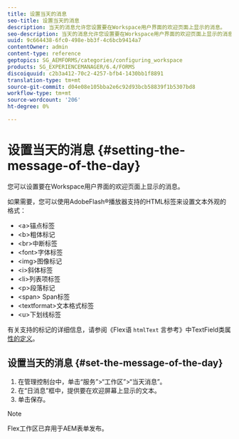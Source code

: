 ```yaml
---
title: 设置当天的消息
seo-title: 设置当天的消息
description: 当天的消息允许您设置要在Workspace用户界面的欢迎页面上显示的消息。
seo-description: 当天的消息允许您设置要在Workspace用户界面的欢迎页面上显示的消息。
uuid: 9c664438-6fc0-498e-bb3f-4c6bcb9414a7
contentOwner: admin
content-type: reference
geptopics: SG_AEMFORMS/categories/configuring_workspace
products: SG_EXPERIENCEMANAGER/6.4/FORMS
discoiquuid: c2b3a412-70c2-4257-bfb4-1430bb1f8891
translation-type: tm+mt
source-git-commit: d04e08e105bba2e6c92d93bcb58839f1b5307bd8
workflow-type: tm+mt
source-wordcount: '206'
ht-degree: 0%

---
```



# 设置当天的消息 {#setting-the-message-of-the-day}

您可以设置要在Workspace用户界面的欢迎页面上显示的消息。

如果需要，您可以使用AdobeFlash®播放器支持的HTML标签来设置文本外观的格式：

* &lt;a>锚点标签
* &lt;b>粗体标记
* &lt;br>中断标签
* &lt;font>字体标签
* &lt;img>图像标记
* &lt;i>斜体标签
* &lt;li>列表项标签
* &lt;p>段落标记
* &lt;span> Span标签
* &lt;textformat>文本格式标签
* &lt;u>下划线标签

有关支持的标记的详细信息，请参阅《Flex语 `htmlText` 言参考》中TextField类属 [性的定义](https://www.adobe.com/support/documentation/en/flex/)。

## 设置当天的消息 {#set-the-message-of-the-day}

1. 在管理控制台中，单击“服务”>“工作区”>“当天消息”。
1. 在“日消息”框中，提供要在欢迎屏幕上显示的文本。
1. 单击保存。

>[!NOTE]
>
>Flex工作区已弃用于AEM表单发布。

